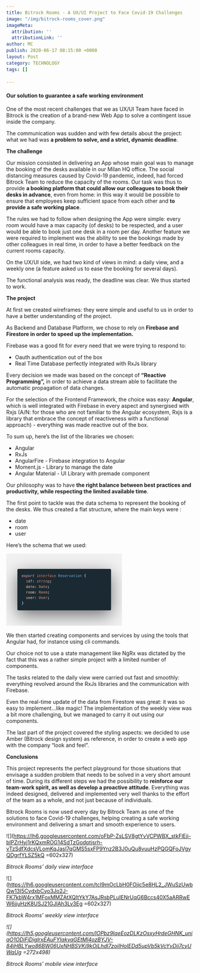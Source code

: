 ```yaml
---
title: Bitrock Rooms - A UX/UI Project to Face Covid-19 Challenges
image: "/img/bitrock-rooms_cover.png"
imageMeta:
  attribution: ''
  attributionLink: ''
author: MC
publish: 2020-06-17 08:15:00 +0000
layout: Post
category: TECHNOLOGY
tags: []

---
```

#### Our solution to guarantee a safe working environment

One of the most recent challenges that we as UX/UI Team have faced in Bitrock is the creation of a brand-new Web App to solve a contingent issue inside the company.

The communication was sudden and with few details about the project: what we had was **a problem to solve, and a strict, dynamic deadline**.

**The challenge**

Our mission consisted in delivering an App whose main goal was to manage the booking of the desks available in our Milan HQ office. The social distancing measures caused by Covid-19 pandemic, indeed, had forced Bitrock Team to reduce the capacity of the rooms. Our task was thus to provide **a booking platform that could allow our colleagues to book their desks in advance**, even from home: in this way it would be possible to ensure that employees keep sufficient space from each other and **to** **provide a safe working place**.

The rules we had to follow when designing the App were simple: every room would have a max capacity (of desks) to be respected, and a user would be able to book just one desk in a room per day. Another feature we were required to implement was the ability to see the bookings made by other colleagues in real time, in order to have a better feedback on the current rooms capacity.

On the UX/UI side, we had two kind of views in mind: a daily view, and a weekly one (a feature asked us to ease the booking for several days).

The functional analysis was ready, the deadline was clear. We thus started to work.

**The project**

At first we created wireframes: they were simple and useful to us in order to have a better understanding of the project.

As Backend and Database Platform, we chose to rely on **Firebase and Firestore in order to speed up the implementation.**

Firebase was a good fit for every need that we were trying to respond to:

* Oauth authentication out of the box
* Real Time Database perfectly integrated with RxJs library

Every decision we made was based on the concept of **“Reactive Programming”,** in order to achieve a data stream able to facilitate the automatic propagation of data changes.

For the selection of the Frontend Framework, the choice was easy: **Angular**, which is well integrated with Firebase in every aspect and synergised with Rxjs (A/N: for those who are not familiar to the Angular ecosystem, Rxjs is a library that embrace the concept of reactiveness with a functional approach) - everything was made reactive out of the box.

To sum up, here’s the list of the libraries we chosen:

* Angular
* RxJs
* AngularFire - Firebase integration to Angular
* Moment.js - Library to manage the date
* Angular Material - UI Library with premade component

Our philosophy was to have **the right balance between best practices and productivity, while respecting the limited available time**.

The first point to tackle was the data schema to represent the booking of the desks. We thus created a flat structure, where the main keys were :

* date
* room
* user

Here’s the schema that we used:

![](/img/1-2.png)

We then started creating components and services by using the tools that Angular had, for instance using cli commands.

Our choice not to use a state management like NgRx was dictated by the fact that this was a rather simple project with a limited number of components.

The tasks related to the daily view were carried out fast and smoothly: everything revolved around the RxJs libraries and the communication with Firebase.

Even the real-time update of the data from Firestore was great: it was so easy to implement...like magic! The implementation of the weekly view was a bit more challenging, but we managed to carry it out using our components.

The last part of the project covered the styling aspects: we decided to use Amber (Bitrock design system) as reference, in order to create a web app with the company “look and feel”.

**Conclusions**

This project represents the perfect playground for those situations that envisage a sudden problem that needs to be solved in a very short amount of time. During its different steps we had the possibility to **reinforce our team-work spirit, as well as develop a proactive attitude**. Everything was indeed designed, delivered and implemented very well thanks to the effort of the team as a whole, and not just because of individuals.

Bitrock Rooms is now used every day by Bitrock Team as one of the solutions to face Covid-19 challenges, helping creating a safe working environment and delivering a smart and smooth experience to users.

![](https://lh6.googleusercontent.com/oFbP-ZsLSV8gtYvVCPWBX_stkFlEji-blPZrHyj1rKQxmROG14SdTzGodptjsrh-vTzSdfXdcsVLomKqJasI7qGMS5sxFP9Ynz2B3J0uQu8vuuHzPQGQFoJVgyQDgrfYLSZ5kQ =602x327)

_Bitrock Rooms’ daily view interface_

![](https://lh6.googleusercontent.com/tcI9mOcLbH0FOjic5e8HL2_JWuSzUwbQw13I5CydxbCyo3Jo2J-FK7kbW4rx1MFoxMMZAtXQItYkY7AsJRsbPLuIENrUqG6Bccs40X5aARRwEW6jjuHzK8USJ21GJlAh3Lv3Eg =602x327)

_Bitrock Rooms’ weekly view interface_

_![](https://lh5.googleusercontent.com/lOPbz9IaeEozDLKzOsxyHrdeGHNK_uniqO1ODiFiDiglrxEAuFYIakvaGEtMl4ozBYJV-84iHBLYwo86BW06UxNHBSVKj9kOjLhdl7zoiIHoIEDd5upVb5kVcYvDii7cyUWaUg =272x498)_

_Bitrock Rooms’ mobile view interface_